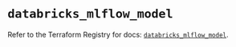 # `databricks_mlflow_model`

Refer to the Terraform Registry for docs: [`databricks_mlflow_model`](https://registry.terraform.io/providers/databricks/databricks/1.61.0/docs/resources/mlflow_model).
